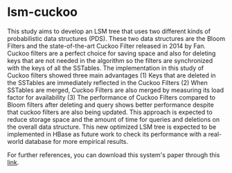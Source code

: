 # lsm-cuckoo
This study aims to develop an LSM tree that uses two different kinds of probabilistic data structures (PDS). These two data structures are the Bloom Filters and the state-of-the-art Cuckoo Filter released in 2014 by Fan. Cuckoo filters are a perfect choice for saving space and also for deleting keys that are not needed in the algorithm so the filters are synchronized with the keys of all the SSTables. The implementation in this study of Cuckoo filters showed three main advantages (1) Keys that are deleted in the SSTables are immediately reflected in the Cuckoo Filters (2) When SSTables are merged, Cuckoo Filters are also merged by measuring its load factor for availability (3) The performance of Cuckoo Filters compared to Bloom filters after deleting and query shows better performance despite that cuckoo filters are also being updated. This approach is expected to reduce storage space and the amount of time for queries and deletions on the overall data structure. This new optimized LSM tree is expected to be implemented in HBase as future work to check its performance with a real-world database for more empirical results.

For further references, you can download this system's paper through this [link](https://www.researchsquare.com/article/rs-3226421/v1).
